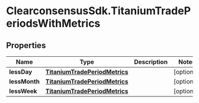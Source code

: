 # ClearconsensusSdk.TitaniumTradePeriodsWithMetrics

## Properties

Name | Type | Description | Notes
------------ | ------------- | ------------- | -------------
**lessDay** | [**TitaniumTradePeriodMetrics**](TitaniumTradePeriodMetrics.md) |  | [optional] 
**lessMonth** | [**TitaniumTradePeriodMetrics**](TitaniumTradePeriodMetrics.md) |  | [optional] 
**lessWeek** | [**TitaniumTradePeriodMetrics**](TitaniumTradePeriodMetrics.md) |  | [optional] 


